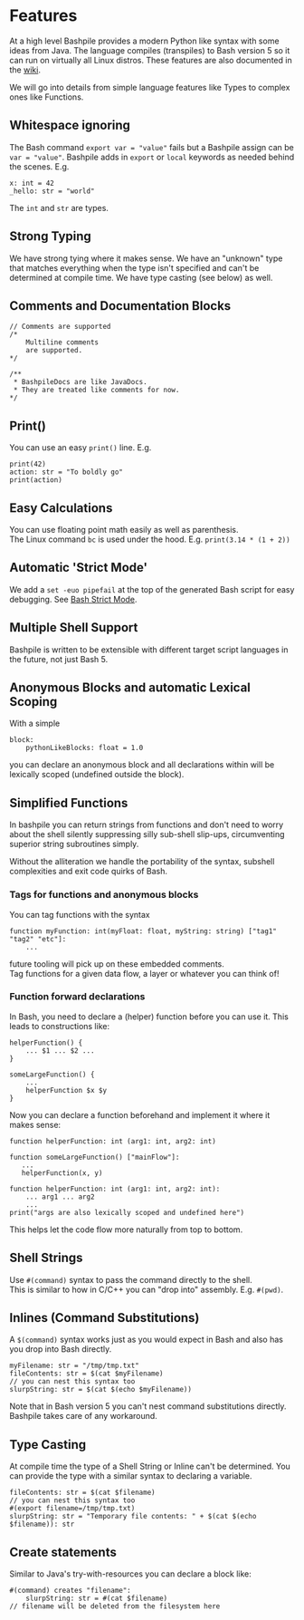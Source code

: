 # Features

At a high level Bashpile provides a modern Python like syntax with some ideas from Java.
The language compiles (transpiles) to Bash version 5 so it can run on virtually all Linux distros.
These features are also documented in the [wiki](https://github.com/designatevoid/bashpile/wiki).

We will go into details from simple language features like Types to complex ones like Functions.

## Whitespace ignoring

The Bash command `export var = "value"` fails but a Bashpile assign can be `var = "value"`.  Bashpile adds in `export`
or `local` keywords as needed behind the scenes.  E.g.

```
x: int = 42
_hello: str = "world"
```
The `int` and `str` are types.

## Strong Typing

We have strong tying where it makes sense.  We have an "unknown" type that matches everything when the type isn't
specified and can't be determined at compile time.  We have type casting (see below) as well.

## Comments and Documentation Blocks

```
// Comments are supported
/*
    Multiline comments
    are supported.
*/

/**
 * BashpileDocs are like JavaDocs.
 * They are treated like comments for now.
*/
```

## Print()
You can use an easy `print()` line.  E.g.

```
print(42)
action: str = "To boldly go"
print(action)
```

## Easy Calculations

You can use floating point math easily as well as parenthesis.  
The Linux command `bc` is used under the hood.  E.g. `print(3.14 * (1 + 2))`

## Automatic 'Strict Mode'
We add a `set -euo pipefail` at the top of the generated Bash script for easy debugging.
See [Bash Strict Mode](http://redsymbol.net/articles/unofficial-bash-strict-mode/).

## Multiple Shell Support
Bashpile is written to be extensible with different target script languages in the future, not just Bash 5.

## Anonymous Blocks and automatic Lexical Scoping

With a simple
```
block:
    pythonLikeBlocks: float = 1.0
```
you can declare an anonymous block and all declarations within will be lexically scoped
(undefined outside the block).

## Simplified Functions

In bashpile you can return strings from functions and don't need to worry about
the shell silently suppressing silly sub-shell slip-ups, circumventing superior string subroutines simply.

Without the alliteration we handle the portability of the syntax, subshell complexities and exit code quirks of Bash.

### Tags for functions and anonymous blocks

You can tag functions with the syntax

```
function myFunction: int(myFloat: float, myString: string) ["tag1" "tag2" "etc"]:
    ...
```

future tooling will pick up on these embedded comments.  
Tag functions for a given data flow, a layer or whatever you can think of!

### Function forward declarations

In Bash, you need to declare a (helper) function before you can use it.  This leads to constructions like:

```
helperFunction() {
    ... $1 ... $2 ...
}

someLargeFunction() {
    ...
    helperFunction $x $y
}
```

Now you can declare a function beforehand and implement it where it makes sense:
```
function helperFunction: int (arg1: int, arg2: int)

function someLargeFunction() ["mainFlow"]:
   ...
   helperFunction(x, y)
   
function helperFunction: int (arg1: int, arg2: int):
    ... arg1 ... arg2
    ...
print("args are also lexically scoped and undefined here")
```

This helps let the code flow more naturally from top to bottom.

## Shell Strings

Use `#(command)` syntax to pass the command directly to the shell.  
This is similar to how in C/C++ you can "drop into" assembly.  E.g. `#(pwd)`.

## Inlines (Command Substitutions)

A `$(command)` syntax works just as you would expect in Bash and also has you drop into Bash directly.

```
myFilename: str = "/tmp/tmp.txt"
fileContents: str = $(cat $myFilename)
// you can nest this syntax too
slurpString: str = $(cat $(echo $myFilename))
```

Note that in Bash version 5 you can't nest command substitutions directly.  Bashpile takes care of any workaround.

## Type Casting

At compile time the type of a Shell String or Inline can't be determined.  You can provide the type with a similar
syntax to declaring a variable.

```
fileContents: str = $(cat $filename)
// you can nest this syntax too
#(export filename=/tmp/tmp.txt)
slurpString: str = "Temporary file contents: " + $(cat $(echo $filename)): str
```

## Create statements

Similar to Java's try-with-resources you can declare a block like:
```
#(command) creates "filename":
    slurpString: str = #(cat $filename)
// filename will be deleted from the filesystem here
```